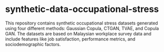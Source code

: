 # synthetic-data-occupational-stress
This repository contains synthetic occupational stress datasets generated using four different methods: Gaussian Copula, CTGAN, TVAE, and Copula GAN. The datasets are based on Malaysian workplace survey data and include features like job satisfaction, performance metrics, and sociodemographic factors.
